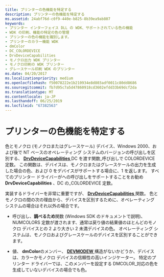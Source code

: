 ```yaml
---
title: プリンターの色機能を特定する
description: プリンターの色機能を特定する
ms.assetid: 24abf76d-c0f9-440e-b825-8b39ea9ab807
keywords:
- プリンター インターフェイス DLL の WDK、サポートされている色の機能
- WDK の印刷、機能の特定の色の管理
- プリンターの色の機能を識別します。
- プリンターのカラー機能 WDK
- dmColor
- DC_COLORDEVICE
- DrvDeviceCapabilities
- モノクロ出力 WDK プリンター
- モノクロ印刷の WDK プリンター
- グレースケール印刷 WDK のプリンター
ms.date: 04/20/2017
ms.localizationpriority: medium
ms.openlocfilehash: f50078222e1b210934e8d803adf0011c80dd8686
ms.sourcegitcommit: fb7d95c7a5d47860918cd3602efdd33b69dcf2da
ms.translationtype: MT
ms.contentlocale: ja-JP
ms.lasthandoff: 06/25/2019
ms.locfileid: "67382563"
---
```

# <a name="identifying-a-printers-color-capability"></a>プリンターの色機能を特定する





色とモノクロ (モノクロまたはグレースケール) デバイス、Windows 2000、および後で NT ベースのオペレーティング システムのバージョンの呼び出しを区別する、 [ **DrvDeviceCapabilities** ](https://docs.microsoft.com/windows-hardware/drivers/ddi/content/winddiui/nf-winddiui-drvdevicecapabilities) DC を渡す関数\_呼び出しで COLORDEVICE 定数。 この関数は、デバイスは、モノクロまたはグレースケールの出力を生成した場合の色、および 0 をデバイスがサポートする場合に、1 を返します。 すべてのプリンター ドライバーがへの呼び出しをサポートすることをお勧め**DrvDeviceCapabilities** 、DC の\_COLORDEVICE 定数。

実装するドライバーを非常に重要ですが、 [ **DrvDeviceCapabilities** ](https://docs.microsoft.com/windows-hardware/drivers/ddi/content/winddiui/nf-winddiui-drvdevicecapabilities)関数。 色とモノクロの間の次の理由から、デバイスを区別するために、オペレーティング システムの場合はそれ以外の場合です。

-   呼び出し、**調べるため**関数 (Windows SDK のドキュメントで説明)、NUMCOLORS 定数が渡されます、通常は戻り値の結果値のほとんどのモノクロ デバイスとの 2 より大きい 2 未満デバイスの色。 オペレーティング システムは、モノクロおよびグレースケールのデバイスを区別することができます。

-   値、 **dmColor**のメンバー、 [ **DEVMODEW** ](https://docs.microsoft.com/windows/desktop/api/wingdi/ns-wingdi-_devicemodew)構造がないかどうか、デバイスは、カラーかモノクロ デバイスの信頼性の高いインジケーター。 特定のプリンター ドライバーでは、このメンバーを設定する DMCOLOR\_対応の色を生成していないデバイスの場合でも色。

 

 




